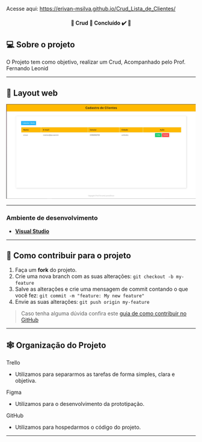 Acesse aqui: https://erivan-msilva.github.io/Crud_Lista_de_Clientes/
<h4 align="center"> 
	🚧  Crud 🚀 Concluído ✔️ 🚧
</h4>



## 💻 Sobre o projeto

O Projeto tem como objetivo, realizar um Crud, Acompanhado pelo Prof. Fernando Leonid

---

## 🎨 Layout web
![GK1](https://github.com/erivan-msilva/Crud_Lista_de_Clientes/blob/main/principal.JPG)


---

### **Ambiente de desenvolvimento**

-   **[Visual Studio](https://visualstudio.microsoft.com)**

---

## 💪 Como contribuir para o projeto

1. Faça um **fork** do projeto.
2. Crie uma nova branch com as suas alterações: `git checkout -b my-feature`
3. Salve as alterações e crie uma mensagem de commit contando o que você fez: `git commit -m "feature: My new feature"`
4. Envie as suas alterações: `git push origin my-feature`
> Caso tenha alguma dúvida confira este [guia de como contribuir no GitHub](./CONTRIBUTING.md)
---

## 🕸 Organização do Projeto

Trello
  - Utilizamos para separarmos as tarefas de forma simples, clara e objetiva.

Figma
  - Utilizamos para o desenvolvimento da prototipação.

GitHub
  - Utilizamos para hospedarmos o código do projeto.
---
